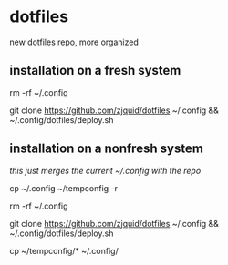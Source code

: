 # dotfiles
new dotfiles repo, more organized

## installation on a fresh system
rm -rf ~/.config

git clone https://github.com/zjquid/dotfiles ~/.config && ~/.config/dotfiles/deploy.sh

## installation on a nonfresh system
*this just merges the current ~/.config with the repo*

cp ~/.config ~/tempconfig -r

rm -rf ~/.config

git clone https://github.com/zjquid/dotfiles ~/.config && ~/.config/dotfiles/deploy.sh

cp ~/tempconfig/* ~/.config/
